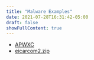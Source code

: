 ```yaml
---
title: "Malware Examples"
date: 2021-07-28T16:31:42-05:00
draft: false
showFullContent: true
---
```

- [APWXC](http://velodemo.ninja/docs/apwxc.exe)
- [eicarcom2.zip](https://secure.eicar.org/eicarcom2.zip)
